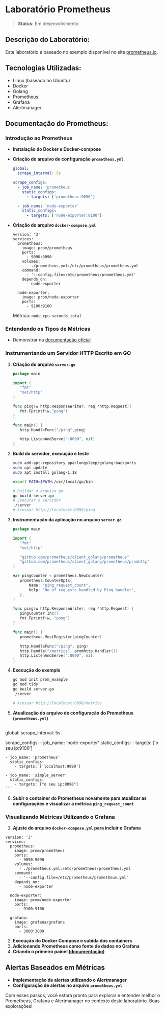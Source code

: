 # Laboratório Prometheus

> **Status:** Em desenvolvimento

## Descrição do Laboratório:

Este laboratório é baseado no exemplo disponível no site [prometheus.io](https://prometheus.io/docs/introduction/overview/).

## Tecnologias Utilizadas:

* Linux (baseado no Ubuntu)
* Docker
* Golang
* Prometheus
* Grafana
* Alertmanager

## Documentação do Prometheus:

### Introdução ao Prometheus
- **Instalação do Docker e Docker-compose**
- **Criação do arquivo de configuração `prometheus.yml`**

    ```yaml
    global:
      scrape_interval: 5s

    scrape_configs:
      - job_name: 'prometheus'
        static_configs:
          - targets: ['prometheus:9090']

      - job_name: 'node-exporter'
        static_configs:
          - targets: ['node-exporter:9100']
    ```

- **Criação do arquivo `docker-compose.yml`**

    ```docker
    version: '3'
    services:
      prometheus:
        image: prom/prometheus
        ports:
          - 9090:9090
        volumes:
          - ./prometheus.yml:/etc/prometheus/prometheus.yml
        command:
          - '--config.file=/etc/prometheus/prometheus.yml'
        depends_on:
          - node-exporter

      node-exporter:
        image: prom/node-exporter
        ports:
          - 9100:9100
    ```

    Métrica: `node_cpu-seconds_total`

### Entendendo os Tipos de Métricas
- Demonstrar na [documentação oficial](https://prometheus.io/docs/concepts/metric_types/)

### Instrumentando um Servidor HTTP Escrito em GO
1. **Criação do arquivo `server.go`**

    ```go
    package main

    import (
       "fmt"
       "net/http"
    )

    func ping(w http.ResponseWriter, req *http.Request){
       fmt.Fprintf(w,"pong")
    }

    func main() {
       http.HandleFunc("/ping",ping)

       http.ListenAndServe(":8090", nil)
    }
    ```

2. **Build do servidor, execução e teste**

    ```bash
    sudo add-apt-repository ppa:longsleep/golang-backports
    sudo apt update
    sudo apt install golang-1.18

    export PATH=$PATH:/usr/local/go/bin

    # Buildar o arquivo go
    go build server.go
    # Executar o servidor
    ./server
    # Acessar http://localhost:8090/ping
    ```

3. **Instrumentação da aplicação no arquivo `server.go`**

    ```go
    package main

    import (
       "fmt"
       "net/http"

       "github.com/prometheus/client_golang/prometheus"
       "github.com/prometheus/client_golang/prometheus/promhttp"
    )

    var pingCounter = prometheus.NewCounter(
       prometheus.CounterOpts{
           Name: "ping_request_count",
           Help: "No of requests handled by Ping handler",
       },
    )

    func ping(w http.ResponseWriter, req *http.Request) {
       pingCounter.Inc()
       fmt.Fprintf(w, "pong")
    }

    func main() {
       prometheus.MustRegister(pingCounter)

       http.HandleFunc("/ping", ping)
       http.Handle("/metrics", promhttp.Handler())
       http.ListenAndServe(":8090", nil)
    }
    ```

4. **Execução do exemplo**

    ```bash
    go mod init prom_example
    go mod tidy
    go build server.go
    ./server

    # Acessar http://localhost:8090/metrics
    ```

5. **Atualização do arquivo de configuração do Prometheus (`prometheus.yml`)**

    ```yaml
  global:
    scrape_interval: 5s

  scrape_configs:
    - job_name: 'node-exporter'
      static_configs:
        - targets: ['o seu ip:9100']

    - job_name: 'prometheus'
      static_configs:
        - targets: ['localhost:9090']

    - job_name: 'simple_server'
      static_configs:
        - targets: ["o seu ip:8090"]
    ```

6. **Subir o container do Prometheus novamente para atualizar as configurações e visualizar a métrica `ping_request_count`**

### Visualizando Métricas Utilizando o Grafana
1. **Ajuste do arquivo `docker-compose.yml` para incluir o Grafana**

  ```docker
version: '3'
  services:
    prometheus:
      image: prom/prometheus
      ports:
        - 9090:9090
      volumes:
        - ./prometheus.yml:/etc/prometheus/prometheus.yml
      command:
        - '--config.file=/etc/prometheus/prometheus.yml'
      depends_on:
        - node-exporter

    node-exporter:
      image: prom/node-exporter
      ports:
        - 9100:9100
    
    grafana:
      image: grafana/grafana
      ports:
        - 3000:3000
  ```

2. **Execução do Docker Compose e subida dos containers**
3. **Adicionando Prometheus como fonte de dados no Grafana**
4. **Criando o primeiro painel ([documentação](https://grafana.com/docs/grafana/getting-started/getting-started-prometheus/))**

## Alertas Baseados em Métricas
- **Implementação de alertas utilizando o Alertmanager**
- **Configuração de alertas no arquivo `prometheus.yml`**

Com esses passos, você estará pronto para explorar e entender melhor o Prometheus, Grafana e Alertmanager no contexto deste laboratório. Boas explorações!
